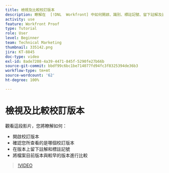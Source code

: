 ```yaml
---
title: 檢視及比較校訂版本
description: 瞭解在  [!DNL  Workfront] 中如何開啟、識別、標註記號、留下註解及比較校訂版本。
activity: use
feature: Workfront Proof
type: Tutorial
role: User
level: Beginner
team: Technical Marketing
thumbnail: 335142.png
jira: KT-8845
doc-type: video
exl-id: 8ade7208-4a39-4471-845f-5290fe27b66b
source-git-commit: bbdf99c6bc1be714077fd94fc3f8325394de36b3
workflow-type: tm+mt
source-wordcount: '62'
ht-degree: 100%

---
```


# 檢視及比較校訂版本

觀看這段影片，您將瞭解如何：

* 開啟校訂版本
* 確認您所查看的是哪個校訂版本
* 在版本上留下註解和標註記號
* 將檔案目前版本與較早的版本進行比較

>[!VIDEO](https://video.tv.adobe.com/v/335142/?quality=12&learn=on&enablevpops=1)

<!--
## Learn more
* Compare proofs
-->
